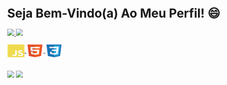 # Seja Bem-Vindo(a) Ao Meu Perfil! 😄

<div style="display: inline_block">
  <a href="https://github.com/Aline-Ribeiro1">
  <img height="168em" src="https://github-readme-stats.vercel.app/api?username=Aline-Ribeiro1&show_icons=true&theme=synthwave&include_all_commits=true&count_private=true"/>
  <img height="168em" src="https://github-readme-stats.vercel.app/api/top-langs/?username=Aline-Ribeiro1&layout=compact&langs_count=6&theme=synthwave"/>
</div>
<div style="display: inline_block"><br>
  <img align="center" alt="Js" height="30" width="40" src="https://raw.githubusercontent.com/devicons/devicon/master/icons/javascript/javascript-plain.svg">
  <img align="center" alt="HTML" height="30" width="40" src="https://raw.githubusercontent.com/devicons/devicon/master/icons/html5/html5-original.svg">
  <img align="center" alt="CSS" height="30" width="40" src="https://raw.githubusercontent.com/devicons/devicon/master/icons/css3/css3-original.svg">
</div>
 
 <br>

 
<div> 
  
  <a href="https://www.instagram.com/aline_santosribeiro/" target="_blank"><img src="https://img.shields.io/badge/-Instagram-%23E4405F?style=for-the-badge&logo=instagram&logoColor=white" target="_blank"></a>
  <a href="" target="_blank"><img src="https://img.shields.io/badge/-LinkedIn-%230077B5?style=for-the-badge&logo=linkedin&logoColor=white" target="_blank"></a> 
 


</div>
